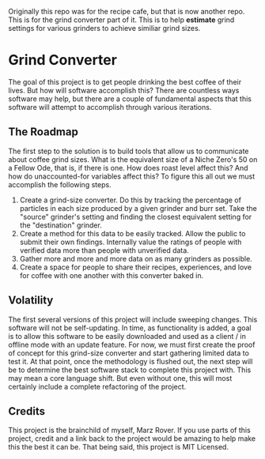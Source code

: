 Originally this repo was for the recipe cafe, but that is now another repo. This is for the grind converter part of it. This is to help **estimate** grind settings for various grinders to achieve similiar grind sizes.

# Grind Converter

The goal of this project is to get people drinking the best coffee of their lives. But how will software accomplish this? There are countless ways software may help, but there are a couple of fundamental aspects that this software will attempt to accomplish through various iterations.

## The Roadmap

The first step to the solution is to build tools that allow us to communicate about coffee grind sizes. What is the equivalent size of a Niche Zero's 50 on a Fellow Ode, that is, if there is one. How does roast level affect this? And how do unaccounted-for variables affect this? To figure this all out we must accomplish the following steps.

1. Create a grind-size converter. Do this by tracking the percentage of particles in each size produced by a given grinder and burr set. Take the "source" grinder's setting and finding the closest equivalent setting for the "destination" grinder.
2. Create a method for this data to be easily tracked. Allow the public to submit their own findings. Internally value the ratings of people with verified data more than people with unverified data.
3. Gather more and more and more data on as many grinders as possible.
4. Create a space for people to share their recipes, experiences, and love for coffee with one another with this converter baked in.

## Volatility

The first several versions of this project will include sweeping changes. This software will not be self-updating. In time, as functionality is added, a goal is to allow this software to be easily downloaded and used as a client / in offline mode with an update feature. For now, we must first create the proof of concept for this grind-size converter and start gathering limited data to test it. At that point, once the methodology is flushed out, the next step will be to determine the best software stack to complete this project with. This may mean a core language shift. But even without one, this will most certainly include a complete refactoring of the project.

## Credits

This project is the brainchild of myself, Marz Rover. If you use parts of this project, credit and a link back to the project would be amazing to help make this the best it can be. That being said, this project is MIT Licensed.
